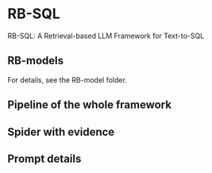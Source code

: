 # RB-SQL
RB-SQL: A Retrieval-based LLM Framework for Text-to-SQL

## RB-models
For details, see the RB-model folder.

## Pipeline of the whole framework

## Spider with evidence

## Prompt details
